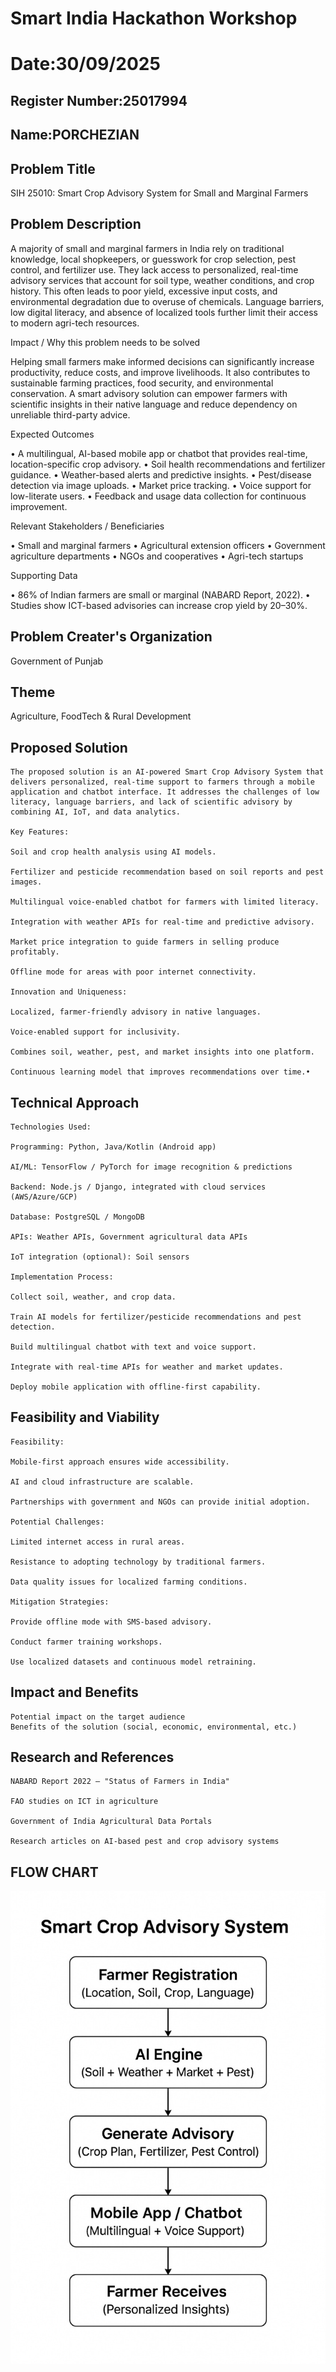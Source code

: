 # Smart India Hackathon Workshop
# Date:30/09/2025
## Register Number:25017994
## Name:PORCHEZIAN 
## Problem Title
SIH 25010: Smart Crop Advisory System for Small and Marginal Farmers
## Problem Description
A majority of small and marginal farmers in India rely on traditional knowledge, local shopkeepers, or guesswork for crop selection, pest control, and fertilizer use. They lack access to personalized, real-time advisory services that account for soil type, weather conditions, and crop history. This often leads to poor yield, excessive input costs, and environmental degradation due to overuse of chemicals. Language barriers, low digital literacy, and absence of localized tools further limit their access to modern agri-tech resources.

Impact / Why this problem needs to be solved

Helping small farmers make informed decisions can significantly increase productivity, reduce costs, and improve livelihoods. It also contributes to sustainable farming practices, food security, and environmental conservation. A smart advisory solution can empower farmers with scientific insights in their native language and reduce dependency on unreliable third-party advice.

Expected Outcomes

• A multilingual, AI-based mobile app or chatbot that provides real-time, location-specific crop advisory.
• Soil health recommendations and fertilizer guidance.
• Weather-based alerts and predictive insights.
• Pest/disease detection via image uploads.
• Market price tracking.
• Voice support for low-literate users.
• Feedback and usage data collection for continuous improvement.

Relevant Stakeholders / Beneficiaries

• Small and marginal farmers
• Agricultural extension officers
• Government agriculture departments
• NGOs and cooperatives
• Agri-tech startups

Supporting Data

• 86% of Indian farmers are small or marginal (NABARD Report, 2022).
• Studies show ICT-based advisories can increase crop yield by 20–30%.

## Problem Creater's Organization
Government of Punjab

## Theme
Agriculture, FoodTech & Rural Development

## Proposed Solution
```
The proposed solution is an AI-powered Smart Crop Advisory System that delivers personalized, real-time support to farmers through a mobile application and chatbot interface. It addresses the challenges of low literacy, language barriers, and lack of scientific advisory by combining AI, IoT, and data analytics.

Key Features:

Soil and crop health analysis using AI models.

Fertilizer and pesticide recommendation based on soil reports and pest images.

Multilingual voice-enabled chatbot for farmers with limited literacy.

Integration with weather APIs for real-time and predictive advisory.

Market price integration to guide farmers in selling produce profitably.

Offline mode for areas with poor internet connectivity.

Innovation and Uniqueness:

Localized, farmer-friendly advisory in native languages.

Voice-enabled support for inclusivity.

Combines soil, weather, pest, and market insights into one platform.

Continuous learning model that improves recommendations over time.•
```
## Technical Approach
```
Technologies Used:

Programming: Python, Java/Kotlin (Android app)

AI/ML: TensorFlow / PyTorch for image recognition & predictions

Backend: Node.js / Django, integrated with cloud services (AWS/Azure/GCP)

Database: PostgreSQL / MongoDB

APIs: Weather APIs, Government agricultural data APIs

IoT integration (optional): Soil sensors

Implementation Process:

Collect soil, weather, and crop data.

Train AI models for fertilizer/pesticide recommendations and pest detection.

Build multilingual chatbot with text and voice support.

Integrate with real-time APIs for weather and market updates.

Deploy mobile application with offline-first capability.

```
## Feasibility and Viability
```
Feasibility:

Mobile-first approach ensures wide accessibility.

AI and cloud infrastructure are scalable.

Partnerships with government and NGOs can provide initial adoption.

Potential Challenges:

Limited internet access in rural areas.

Resistance to adopting technology by traditional farmers.

Data quality issues for localized farming conditions.

Mitigation Strategies:

Provide offline mode with SMS-based advisory.

Conduct farmer training workshops.

Use localized datasets and continuous model retraining.
```

## Impact and Benefits
```
Potential impact on the target audience
Benefits of the solution (social, economic, environmental, etc.)
```
## Research and References
```
NABARD Report 2022 – "Status of Farmers in India"

FAO studies on ICT in agriculture

Government of India Agricultural Data Portals

Research articles on AI-based pest and crop advisory systems
```
## FLOW CHART
 ![alt text](<WhatsApp Image 2025-09-30 at 09.39.16_95b180b8.jpg>)